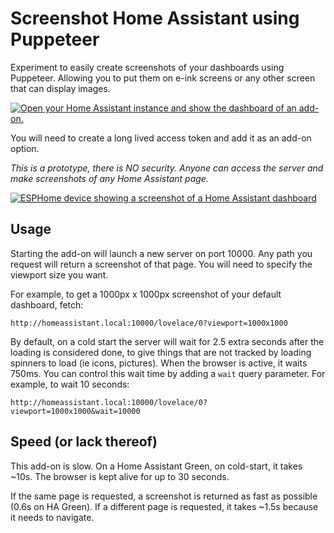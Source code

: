 # Screenshot Home Assistant using Puppeteer

Experiment to easily create screenshots of your dashboards using Puppeteer. Allowing you to put them on e-ink screens or any other screen that can display images.

[![Open your Home Assistant instance and show the dashboard of an add-on.](https://my.home-assistant.io/badges/supervisor_addon.svg)](https://my.home-assistant.io/redirect/supervisor_addon/?addon=0f1cc410_puppet&repository_url=https%3A%2F%2Fgithub.com%2Fballoob%2Fhome-assistant-addons)

You will need to create a long lived access token and add it as an add-on option.

_This is a prototype, there is NO security. Anyone can access the server and make screenshots of any Home Assistant page._

[![ESPHome device showing a screenshot of a Home Assistant dashboard](https://raw.githubusercontent.com/balloob/home-assistant-addons/main/puppet/example/screenshot.jpg)](./example/)

## Usage

Starting the add-on will launch a new server on port 10000. Any path you request will return a screenshot of that page. You will need to specify the viewport size you want.

For example, to get a 1000px x 1000px screenshot of your default dashboard, fetch:

```
http://homeassistant.local:10000/lovelace/0?viewport=1000x1000
```

By default, on a cold start the server will wait for 2.5 extra seconds after the loading is considered done, to give things that are not tracked by loading spinners to load (ie icons, pictures). When the browser is active, it waits 750ms. You can control this wait time by adding a `wait` query parameter. For example, to wait 10 seconds:

```
http://homeassistant.local:10000/lovelace/0?viewport=1000x1000&wait=10000
```

## Speed (or lack thereof)

This add-on is slow. On a Home Assistant Green, on cold-start, it takes ~10s. The browser is kept alive for up to 30 seconds.

If the same page is requested, a screenshot is returned as fast as possible (0.6s on HA Green). If a different page is requested, it takes ~1.5s because it needs to navigate.
